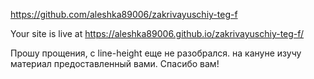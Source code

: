 https://github.com/aleshka89006/zakrivayuschiy-teg-f

Your site is live at https://aleshka89006.github.io/zakrivayuschiy-teg-f/

Прошу прощения, с line-height еще не разобрался. на кануне изучу материал предоставленный вами. Спасибо вам!